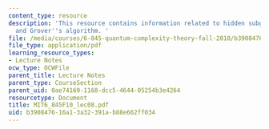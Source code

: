 ```yaml
---
content_type: resource
description: 'This resource contains information related to hidden subgroup problem
  and Grover''s algorithm. '
file: /media/courses/6-845-quantum-complexity-theory-fall-2010/b390847616a13a32391ab88e662ff034_MIT6_845F10_lec08.pdf
file_type: application/pdf
learning_resource_types:
- Lecture Notes
ocw_type: OCWFile
parent_title: Lecture Notes
parent_type: CourseSection
parent_uid: 0ae74169-1168-dcc5-4644-05254b3e4264
resourcetype: Document
title: MIT6_845F10_lec08.pdf
uid: b3908476-16a1-3a32-391a-b88e662ff034
---
```

